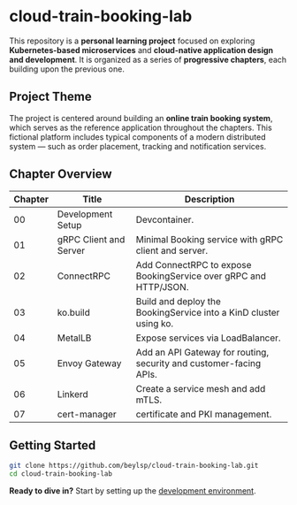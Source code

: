 # cloud-train-booking-lab

This repository is a **personal learning project** focused on exploring **Kubernetes-based microservices** and **cloud-native application design and development**. It is organized as a series of **progressive chapters**, each building upon the previous one.

## Project Theme

The project is centered around building an **online train booking system**, which serves as the reference application throughout the chapters. This fictional platform includes typical components of a modern distributed system — such as order placement, tracking and notification services.

## Chapter Overview

| Chapter | Title                  | Description                                                        |
|---------|------------------------|--------------------------------------------------------------------| 
| 00      | Development Setup      | Devcontainer.                                                      |
| 01      | gRPC Client and Server | Minimal Booking service with gRPC client and server.               |
| 02      | ConnectRPC             | Add ConnectRPC to expose BookingService over gRPC and HTTP/JSON.   |
| 03      | ko.build               | Build and deploy the BookingService into a KinD cluster using ko.  |
| 04      | MetalLB                | Expose services via LoadBalancer.                                  |
| 05      | Envoy Gateway          | Add an API Gateway for routing, security and customer-facing APIs. |
| 06      | Linkerd                | Create a service mesh and add mTLS.                                |
| 07      | cert-manager           | certificate and PKI management.                                    |

## Getting Started

```bash
git clone https://github.com/beylsp/cloud-train-booking-lab.git
cd cloud-train-booking-lab
```

**Ready to dive in?** Start by setting up the [development environment](00-dev-setup/README.md).
